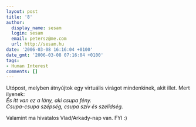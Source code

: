 ```yaml
---
layout: post
title: '8'
author:
  display_name: sesam
  login: sesam
  email: petersz@me.com
  url: http://sesam.hu
date: '2006-03-08 16:16:04 +0100'
date_gmt: '2006-03-08 07:16:04 +0100'
tags:
- Human Interest
comments: []
---
```


Utópost, melyben átnyújtok egy virtuális virágot mindenkinek, akit illet. Mert ilyenek:  
_És itt van ez a lány, aki csupa fény.  
Csupa-csupa szépség, csupa szív és szelídség._

Valamint ma hivatalos Vlad/Arkady-nap van. FYI :)
